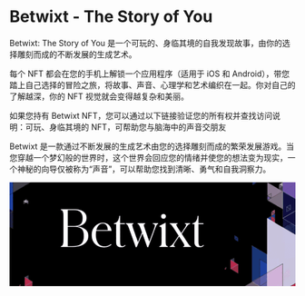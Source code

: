 # Betwixt - The Story of You

Betwixt: The Story of You 是一个可玩的、身临其境的自我发现故事，由你的选择雕刻而成的不断发展的生成艺术。

每个 NFT 都会在您的手机上解锁一个应用程序（适用于 iOS 和 Android），带您踏上自己选择的冒险之旅，将故事、声音、心理学和艺术编织在一起。你对自己的了解越深，你的 NFT 视觉就会变得越复杂和美丽。

如果您持有 Betwixt NFT，您可以通过以下链接验证您的所有权并查找访问说明：可玩、身临其境的 NFT，可帮助您与脑海中的声音交朋友

Betwixt 是一款通过不断发展的生成艺术由您的选择雕刻而成的繁荣发展游戏。当您穿越一个梦幻般的世界时，这个世界会回应您的情绪并使您的想法变为现实，一个神秘的向导仅被称为“声音”，可以帮助您找到清晰、勇气和自我洞察力。

![NFT](betWIXT..png)
